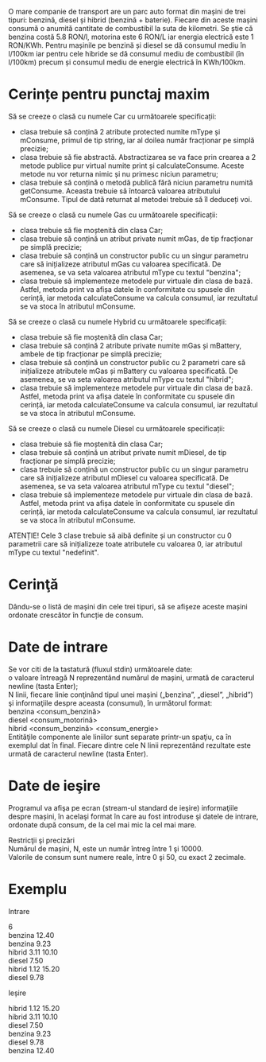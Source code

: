 O mare companie de transport are un parc auto format din mașini de trei tipuri: benzină, diesel și hibrid (benzină + baterie). Fiecare din aceste mașini consumă o anumită cantitate de combustibil la suta de kilometri. Se știe că benzina costă 5.8 RON/l, motorina este 6 RON/L iar energia electrică este 1 RON/KWh. Pentru mașinile pe benzină și diesel se dă consumul mediu în l/100km iar pentru cele hibride se dă consumul mediu de combustibil (în l/100km) precum și consumul mediu de energie electrică în KWh/100km.

# Cerințe pentru punctaj maxim
Să se creeze o clasă cu numele Car cu următoarele specificații:
- clasa trebuie să conțină 2 atribute protected numite mType și mConsume, primul de tip string, iar al doilea număr fracționar pe simplă precizie;
- clasa trebuie să fie abstractă. Abstractizarea se va face prin crearea a 2 metode publice pur virtual numite print și calculateConsume. Aceste metode nu vor returna nimic și nu primesc niciun parametru;
- clasa trebuie să conțină o metodă publică fără niciun parametru numită getConsume. Aceasta trebuie să întoarcă valoarea atributului mConsume. Tipul de dată returnat al metodei trebuie să îl deduceți voi.

Să se creeze o clasă cu numele Gas cu următoarele specificații:
- clasa trebuie să fie moștenită din clasa Car;
- clasa trebuie să conțină un atribut private numit mGas, de tip fracționar pe simplă precizie;
- clasa trebuie să conțină un constructor public cu un singur parametru care să inițializeze atributul mGas cu valoarea specificată. De asemenea, se va seta valoarea atributul mType cu textul "benzina";
- clasa trebuie să implementeze metodele pur virtuale din clasa de bază. Astfel, metoda print va afișa datele în conformitate cu spusele din cerință, iar metoda calculateConsume va calcula consumul, iar rezultatul se va stoca în atributul mConsume.

Să se creeze o clasă cu numele Hybrid cu următoarele specificații:
- clasa trebuie să fie moștenită din clasa Car;
- clasa trebuie să conțină 2 atribute private numite mGas și mBattery, ambele de tip fracționar pe simplă precizie;
- clasa trebuie să conțină un constructor public cu 2 parametri care să inițializeze atributele mGas și mBattery cu valoarea specificată. De asemenea, se va seta valoarea atributul mType cu textul "hibrid";
- clasa trebuie să implementeze metodele pur virtuale din clasa de bază. Astfel, metoda print va afișa datele în conformitate cu spusele din cerință, iar metoda calculateConsume va calcula consumul, iar rezultatul se va stoca în atributul mConsume.

Să se creeze o clasă cu numele Diesel cu următoarele specificații:
- clasa trebuie să fie moștenită din clasa Car;
- clasa trebuie să conțină un atribut private numit mDiesel, de tip fracționar pe simplă precizie;
- clasa trebuie să conțină un constructor public cu un singur parametru care să inițializeze atributul mDiesel cu valoarea specificată. De asemenea, se va seta valoarea atributul mType cu textul "diesel";
- clasa trebuie să implementeze metodele pur virtuale din clasa de bază. Astfel, metoda print va afișa datele în conformitate cu spusele din cerință, iar metoda calculateConsume va calcula consumul, iar rezultatul se va stoca în atributul mConsume.


ATENȚIE! Cele 3 clase trebuie să aibă definite și un constructor cu 0 parametrii care să inițializeze toate atributele cu  valoarea 0, iar atributul mType cu textul "nedefinit".

# Cerinţă
Dându-se o listă de mașini din cele trei tipuri, să se afișeze aceste mașini ordonate crescător în funcție de consum.

# Date de intrare
Se vor citi de la tastatură (fluxul stdin) următoarele date: <br> 
o valoare întreagă N reprezentând numărul de mașini, urmată de caracterul newline (tasta Enter); <br> 
N linii, fiecare linie conţinând tipul unei mașini („benzina”, „diesel”, „hibrid”) şi informaţiile despre aceasta (consumul), în următorul format: <br> 
    benzina <consum_benzină> <br> 
    diesel <consum_motorină> <br> 
    hibrid <consum_benzină> <consum_energie> <br> 
Entităţile componente ale liniilor sunt separate printr-un spaţiu, ca în exemplul dat în final. Fiecare dintre cele N linii reprezentând rezultate este urmată de caracterul newline (tasta Enter). <br> 

# Date de ieşire
Programul va afişa pe ecran (stream-ul standard de ieşire) informaţiile despre mașini,  în acelaşi format în care au fost introduse şi datele de intrare, ordonate după consum, de la cel mai mic la cel mai mare. <br> 

Restricţii şi precizări <br> 
Numărul de mașini, N, este un număr întreg între 1 şi 10000. <br> 
Valorile de consum sunt numere reale, între 0 şi 50, cu exact 2 zecimale. <br> 
# Exemplu
Intrare 

6<br> 
benzina 12.40<br> 
benzina 9.23<br> 
hibrid 3.11 10.10<br> 
diesel 7.50<br> 
hibrid 1.12 15.20<br> 
diesel 9.78<br>
 
Ieșire<br> 

hibrid 1.12 15.20<br> 
hibrid 3.11 10.10<br> 
diesel 7.50<br> 
benzina 9.23<br> 
diesel 9.78<br> 
benzina 12.40
